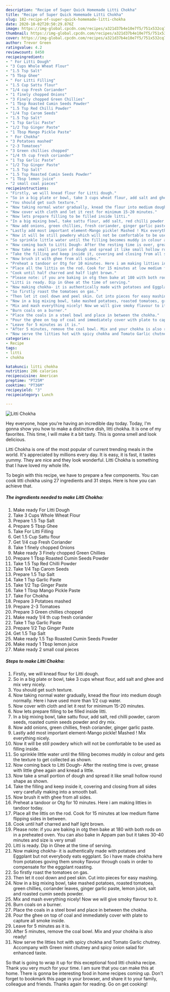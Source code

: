 ```yaml
---
description: "Recipe of Super Quick Homemade Litti Chokha"
title: "Recipe of Super Quick Homemade Litti Chokha"
slug: 182-recipe-of-super-quick-homemade-litti-chokha
date: 2020-10-02T20:50:29.876Z
image: https://img-global.cpcdn.com/recipes/a321d37b4e10e7f5/751x532cq70/litti-chokha-recipe-main-photo.jpg
thumbnail: https://img-global.cpcdn.com/recipes/a321d37b4e10e7f5/751x532cq70/litti-chokha-recipe-main-photo.jpg
cover: https://img-global.cpcdn.com/recipes/a321d37b4e10e7f5/751x532cq70/litti-chokha-recipe-main-photo.jpg
author: Trevor Green
ratingvalue: 4.2
reviewcount: 8450
recipeingredient:
- " For Litti Dough"
- "3 Cups Whole Wheat Flour"
- "1.5 Tsp Salt"
- "5 Tbsp Ghee"
- " For Litti Filling"
- "1.5 Cup Sattu flour"
- "1/4 cup Fresh Coriander"
- "1 finely chopped Onions"
- "3 Finely chopped Green Chillies"
- "1 Tbsp Roasted Cumin Seeds Powder"
- "1.5 Tsp Red Chilli Powder"
- "1/4 Tsp Carom Seeds"
- "1.5 Tsp Salt"
- "1 Tsp Garlic Paste"
- "1/2 Tsp Ginger Paste"
- "1 Tbsp Mango Pickle Paste"
- " For Chokha"
- "3 Potatoes mashed"
- "2-3 Tomatoes"
- "3 Green chillies chopped"
- "1/4 th cup fresh coriander"
- "1 Tsp Garlic Paste"
- "1/2 Tsp Ginger Paste"
- "1.5 Tsp Salt"
- "1.5 Tsp Roasted Cumin Seeds Powder"
- "1 Tbsp lemon juice"
- "2 small coal pieces"
recipeinstructions:
- "Firstly, we will knead flour for Litti dough."
- "So in a big plate or bowl, take 3 cups wheat flour, add salt and ghee and mix very nicely."
- "You should get such texture."
- "Now taking normal water gradually, knead the flour into medium dough normally. Here i have used more than 1/2 cup water."
- "Now cover with cloth and let it rest for minimum 15-20 minutes."
- "Now lets prepare filling to be filled inside litti."
- "In a big mixing bowl, take sattu flour, add salt, red chilli powder, carom seeds, roasted cumin seeds powder and dry mix."
- "Now add onions, green chillies, fresh coriander, ginger garlic paste."
- "Lastly add most important element-Mango pickle! Mashed ! Mix everything nicely."
- "Now it will be still powdery which will not be comfortable to be used as filling inside."
- "So sprinkle little water until the filling becomes muddy in colour and gets the texture to get collected as shown."
- "Now coming back to Litti Dough- After the resting time is over, grease with little ghee again and knead a little."
- "Now take a small portion of dough and spread it like small hollow round shape as shown."
- "Take the filling and keep inside it, covering and closing from all sides very carefully making into a smooth ball."
- "Now brush it with ghee from all sides."
- "Preheat a tandoor or Otg for 10 minutes. Here i am making litties in tandoor today."
- "Place all the littis on the rod. Cook for 15 minutes at low medium flame flipping sides in between."
- "Cook until half charred and half light brown."
- "Please note: if you are baking in otg then bake at 180 with both rods on in a preheated oven. You can also bake in Appam pan but it takes 30-40 minutes and size is very small"
- "Litti is ready. Dip in Ghee at the time of serving."
- "Now making chokha- it is authentically made with potatoes and Eggplant but not everybody eats eggplant. So i have made chokha here from potatoes goving them smoky flavour through coals in order to compensate for the eggplant roasting."
- "So firstly roast the tomatoes on gas."
- "Then let it cool down and peel skin. Cut into pieces for easy mashing."
- "Now in a big mixing bowl, take mashed potatoes, roasted tomatoes, green chillies, coriander leaves, ginger garlic paste, lemon juice, salt and roasted cumin seeds powder."
- "Mix and mash everything nicely! Now we will give smoky flavour to it."
- "Burn coals on a burner."
- "Place the coals in a steel bowl and place in between the chokha."
- "Pour the ghee on top of coal and immediately cover with plate to capture all smoke inside."
- "Leave for 5 minutes as it is."
- "After 5 minutes, remove the coal bowl. Mix and your chokha is also ready!"
- "Now serve the litties hot with spicy chokha and Tomato Garlic chutney. Accompany with Green mint chutney and spicy onion salad for enhanced taste."
categories:
- Recipe
tags:
- litti
- chokha

katakunci: litti chokha 
nutrition: 206 calories
recipecuisine: American
preptime: "PT25M"
cooktime: "PT36M"
recipeyield: "3"
recipecategory: Lunch

---
```



![Litti Chokha](https://img-global.cpcdn.com/recipes/a321d37b4e10e7f5/751x532cq70/litti-chokha-recipe-main-photo.jpg)

Hey everyone, hope you're having an incredible day today. Today, I'm gonna show you how to make a distinctive dish, litti chokha. It is one of my favorites. This time, I will make it a bit tasty. This is gonna smell and look delicious.

Litti Chokha is one of the most popular of current trending meals in the world. It's appreciated by millions every day. It is easy, it is fast, it tastes yummy. They are nice and they look wonderful. Litti Chokha is something that I have loved my whole life.




To begin with this recipe, we have to prepare a few components. You can cook litti chokha using 27 ingredients and 31 steps. Here is how you can achieve that.

<!--inarticleads1-->

##### The ingredients needed to make Litti Chokha:

1. Make ready  For Litti Dough
1. Take 3 Cups Whole Wheat Flour
1. Prepare 1.5 Tsp Salt
1. Prepare 5 Tbsp Ghee
1. Take  For Litti Filling
1. Get 1.5 Cup Sattu flour
1. Get 1/4 cup Fresh Coriander
1. Take 1 finely chopped Onions
1. Make ready 3 Finely chopped Green Chillies
1. Prepare 1 Tbsp Roasted Cumin Seeds Powder
1. Take 1.5 Tsp Red Chilli Powder
1. Take 1/4 Tsp Carom Seeds
1. Prepare 1.5 Tsp Salt
1. Take 1 Tsp Garlic Paste
1. Take 1/2 Tsp Ginger Paste
1. Take 1 Tbsp Mango Pickle Paste
1. Take  For Chokha
1. Prepare 3 Potatoes mashed
1. Prepare 2-3 Tomatoes
1. Prepare 3 Green chillies chopped
1. Make ready 1/4 th cup fresh coriander
1. Take 1 Tsp Garlic Paste
1. Prepare 1/2 Tsp Ginger Paste
1. Get 1.5 Tsp Salt
1. Make ready 1.5 Tsp Roasted Cumin Seeds Powder
1. Make ready 1 Tbsp lemon juice
1. Make ready 2 small coal pieces




<!--inarticleads2-->

##### Steps to make Litti Chokha:

1. Firstly, we will knead flour for Litti dough.
1. So in a big plate or bowl, take 3 cups wheat flour, add salt and ghee and mix very nicely.
1. You should get such texture.
1. Now taking normal water gradually, knead the flour into medium dough normally. Here i have used more than 1/2 cup water.
1. Now cover with cloth and let it rest for minimum 15-20 minutes.
1. Now lets prepare filling to be filled inside litti.
1. In a big mixing bowl, take sattu flour, add salt, red chilli powder, carom seeds, roasted cumin seeds powder and dry mix.
1. Now add onions, green chillies, fresh coriander, ginger garlic paste.
1. Lastly add most important element-Mango pickle! Mashed ! Mix everything nicely.
1. Now it will be still powdery which will not be comfortable to be used as filling inside.
1. So sprinkle little water until the filling becomes muddy in colour and gets the texture to get collected as shown.
1. Now coming back to Litti Dough- After the resting time is over, grease with little ghee again and knead a little.
1. Now take a small portion of dough and spread it like small hollow round shape as shown.
1. Take the filling and keep inside it, covering and closing from all sides very carefully making into a smooth ball.
1. Now brush it with ghee from all sides.
1. Preheat a tandoor or Otg for 10 minutes. Here i am making litties in tandoor today.
1. Place all the littis on the rod. Cook for 15 minutes at low medium flame flipping sides in between.
1. Cook until half charred and half light brown.
1. Please note: if you are baking in otg then bake at 180 with both rods on in a preheated oven. You can also bake in Appam pan but it takes 30-40 minutes and size is very small
1. Litti is ready. Dip in Ghee at the time of serving.
1. Now making chokha- it is authentically made with potatoes and Eggplant but not everybody eats eggplant. So i have made chokha here from potatoes goving them smoky flavour through coals in order to compensate for the eggplant roasting.
1. So firstly roast the tomatoes on gas.
1. Then let it cool down and peel skin. Cut into pieces for easy mashing.
1. Now in a big mixing bowl, take mashed potatoes, roasted tomatoes, green chillies, coriander leaves, ginger garlic paste, lemon juice, salt and roasted cumin seeds powder.
1. Mix and mash everything nicely! Now we will give smoky flavour to it.
1. Burn coals on a burner.
1. Place the coals in a steel bowl and place in between the chokha.
1. Pour the ghee on top of coal and immediately cover with plate to capture all smoke inside.
1. Leave for 5 minutes as it is.
1. After 5 minutes, remove the coal bowl. Mix and your chokha is also ready!
1. Now serve the litties hot with spicy chokha and Tomato Garlic chutney. Accompany with Green mint chutney and spicy onion salad for enhanced taste.




So that is going to wrap it up for this exceptional food litti chokha recipe. Thank you very much for your time. I am sure that you can make this at home. There is gonna be interesting food in home recipes coming up. Don't forget to bookmark this page in your browser, and share it to your family, colleague and friends. Thanks again for reading. Go on get cooking!
